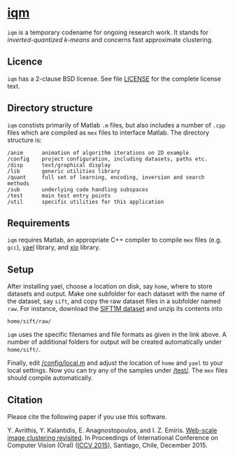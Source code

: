 # [iqm](https://github.com/iavr/iqm)

`iqm` is a temporary codename for ongoing research work. It stands for *inverted-quantized k-means* and concerns fast approximate clustering.

Licence
-------

`iqm` has a 2-clause BSD license. See file [LICENSE](/LICENSE) for the complete license text.

Directory structure
-------------------

`iqm` constists primarily of Matlab `.m` files, but also includes a number of `.cpp` files which are compiled as `mex` files to interface Matlab. The directory structure is:

	/anim      animation of algorithm iterations on 2D example
	/config    project configuration, including datasets, paths etc.
	/disp      text/graphical display
	/lib       generic utilities library
	/quant     full set of learning, encoding, inversion and search methods
	/sub       underlying code handling subspaces
	/test      main test entry points
	/util      specific utilities for this application

Requirements
------------

`iqm` requires Matlab, an appropriate C++ compiler to compile `mex` files (e.g. `gcc`), [yael](http://yael.gforge.inria.fr/) library, and [xio](http://github.com/iavr/xio/) library.

Setup
-----

After installing yael, choose a location on disk, say `home`, where to store datasets and output. Make one subfolder for each dataset with the name of the dataset, say `sift`, and copy the raw dataset files in a subfolder named `raw`. For instance, download the [SIFT1M dataset](http://corpus-texmex.irisa.fr/) and unzip its contents into

	home/sift/raw/

`iqm` uses the specific filenames and file formats as given in the link above. A number of additional folders for output will be created automatically under `home/sift/`.

Finally, edit [/config/local.m](/config/local.m) and adjust the location of `home` and `yael` to your local settings. Now you can try any of the samples under [/test/](/test/). The `mex` files should compile automatically.

Citation
--------

Please cite the following paper if you use this software.

Y. Avrithis, Y. Kalantidis, E. Anagnostopoulos, and I. Z. Emiris. [Web-scale image clustering revisited](http://image.ntua.gr/iva/iqm/). In Proceedings of International Conference on Computer Vision (Oral) ([ICCV 2015](http://pamitc.org/iccv15/)), Santiago, Chile, December 2015.
